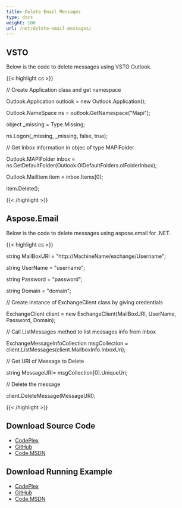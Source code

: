 ```yaml
---
title: Delete Email Messages
type: docs
weight: 100
url: /net/delete-email-messages/
---
```



## **VSTO**
Below is the code to delete messages using VSTO Outlook.

{{< highlight cs >}}

  // Create Application class and get namespace

 Outlook.Application outlook = new Outlook.Application();

 Outlook.NameSpace ns = outlook.GetNamespace("Mapi");

 object _missing = Type.Missing;

 ns.Logon(_missing, _missing, false, true);

 // Get Inbox information in objec of type MAPIFolder

 Outlook.MAPIFolder inbox = ns.GetDefaultFolder(Outlook.OlDefaultFolders.olFolderInbox);

 Outlook.MailItem item = inbox.Items[0];

 item.Delete();      

{{< /highlight >}}
## **Aspose.Email**
Below is the code to delete messages using aspose.email for .NET.

{{< highlight cs >}}

  string MailBoxURI = "http://MachineName/exchange/Username";

 string UserName = "username";

 string Password = "password";

 string Domain = "domain";

 // Create instance of ExchangeClient class by giving credentials

 ExchangeClient client = new ExchangeClient(MailBoxURI, UserName, Password, Domain);

 // Call ListMessages method to list messages info from Inbox

 ExchangeMessageInfoCollection msgCollection = client.ListMessages(client.MailboxInfo.InboxUri);

 // Get URI of Message to Delete

 string MessageURI= msgCollection[0].UniqueUri;

 // Delete the message

 client.DeleteMessage(MessageURI);

{{< /highlight >}}
## **Download Source Code**
- [CodePlex](https://asposeemailvsto.codeplex.com/SourceControl/latest#Code)
- [GitHub](https://github.com/aspose-email/Aspose.Email-for-.NET/tree/master/Plugins/Aspose.Email%20Vs%20VSTO%20Outlook/Code%20Comparison%20of%20Common%20Features/Delete%20Messages)
- [Code.MSDN](https://code.msdn.microsoft.com/Code-Comparison-of-common-4e0f39b8/view/SourceCode#content)
## **Download Running Example**
- [CodePlex](https://asposeemailvsto.codeplex.com/releases/view/620910)
- [GitHub](https://github.com/aspose-email/Aspose.Email-for-.NET/releases/tag/AsposeEmailVsVSTOv1.2)
- [Code.MSDN](https://code.msdn.microsoft.com/Code-Comparison-of-common-4e0f39b8)
